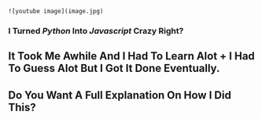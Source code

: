 
	![youtube image](image.jpg)
### I Turned *Python* Into *Javascript* Crazy Right?  
## It Took Me Awhile And I Had To Learn Alot + I Had To Guess Alot But I Got It Done Eventually.  
## Do You Want A Full Explanation On How I Did This?
